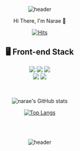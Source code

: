 
 <div align=center>
	
![header](https://capsule-render.vercel.app/api?type=waving&color=timeGradient&height=300&section=header&text=Narae%20Kim&fontSize=70)


  Hi There, I'm Narae 👋 

[![Hits](https://hits.seeyoufarm.com/api/count/incr/badge.svg?url=https%3A%2F%2Fgithub.com%2Fnarae90&count_bg=%23529257&title_bg=%233C4741&icon=&icon_color=%23E7E7E7&title=hits&edge_flat=false)](https://hits.seeyoufarm.com)
	

	

## 🖥 Front-end Stack


<div>
	
<img src="https://img.shields.io/badge/html5-E34F26?style=for-the-badge&logo=html5&logoColor=white"> 
<img src="https://img.shields.io/badge/css-1572B6?style=for-the-badge&logo=css3&logoColor=white"> 
<img src="https://img.shields.io/badge/javascript-F7DF1E?style=for-the-badge&logo=javascript&logoColor=black">
<br>
<img src="https://img.shields.io/badge/react-61DAFB?style=for-the-badge&logo=react&logoColor=black"> 
<img src="https://img.shields.io/badge/vue.js-4FC08D?style=for-the-badge&logo=vue.js&logoColor=white"> 
	
	


</div>

<br/> 

  
##
![narae's GitHub stats](https://github-readme-stats.vercel.app/api?username=narae90&show_icons=true&theme=radical)

[![Top Langs](https://github-readme-stats.vercel.app/api/top-langs/?username=narae90&layout=compact)](https://github.com/narae90/github-readme-stats)


<br/> 
<br/> 

 
![header](https://capsule-render.vercel.app/api?type=waving&color=timeGradient&height=100&section=footer&text=%20&fontSize=60)
  
</div>

<!--
**narae90/narae90** is a ✨ _special_ ✨ repository because its `README.md` (this file) appears on your GitHub profile.

Here are some ideas to get you started:

- 🔭 I’m currently working on ...
- 🌱 I’m currently learning ...
- 👯 I’m looking to collaborate on ...
- 🤔 I’m looking for help with ...
- 💬 Ask me about ...
- 📫 How to reach me: ...
- 😄 Pronouns: ...
- ⚡ Fun fact: ...
-->
